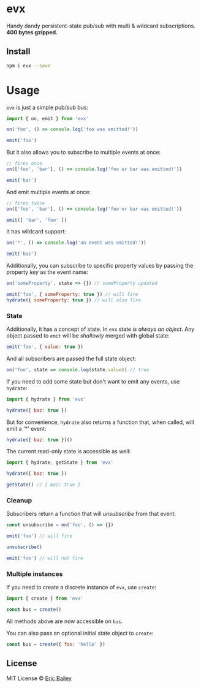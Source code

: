 # evx
Handy dandy persistent-state pub/sub with multi & wildcard subscriptions. **400
bytes gzipped.**

## Install 
```bash
npm i evx --save
```

# Usage
`evx` is just a simple pub/sub bus:
```javascript
import { on, emit } from 'evx'

on('foo', () => console.log('foo was emitted!'))

emit('foo')
```

But it also allows you to subscribe to multiple events at once:
```javascript
// fires once
on(['foo', 'bar'], () => console.log('foo or bar was emitted!'))

emit('bar')
```

And emit multiple events at once:
```javascript
// fires twice
on(['foo', 'bar'], () => console.log('foo or bar was emitted!'))

emit([ 'bar', 'foo' ])
```

It has wildcard support:
```javascript
on('*', () => console.log('an event was emitted!'))

emit('baz')
```

Additionally, you can subscribe to specific property values by passing the
property *key* as the event name:
```javascript
on('someProperty', state => {}) // someProperty updated

emit('foo', { someProperty: true }) // will fire
hydrate({ someProperty: true }) // will also fire
```

### State

Additionally, it has a concept of state. In `evx` state *is always an object*.
Any object passed to `emit` will be *shallowly* merged with global state:
```javascript
emit('foo', { value: true })
```

And all subscribers are passed the full state object:
```javascript
on('foo', state => console.log(state.value)) // true
```

If you need to add some state but don't want to emit any events, use `hydrate`:
```javascript
import { hydrate } from 'evx'

hydrate({ baz: true })
```

But for convenience, `hydrate` also returns a function that, when called, will
emit a '*' event:
```javascript
hydrate({ baz: true })()
```

The current read-only state is accessible as well:
```javascript
import { hydrate, getState } from 'evx'

hydrate({ baz: true })

getState() // { baz: true }
```

### Cleanup

Subscribers return a function that will *unsubscribe* from that event:
```javascript
const unsubscribe = on('foo', () => {})

emit('foo') // will fire

unsubscribe()

emit('foo') // will not fire
```

### Multiple instances

If you need to create a discrete instance of `evx`, use `create`:
```javascript
import { create } from 'evx'

const bus = create()
```

All methods above are now accessible on `bus`.

You can also pass an optional initial state object to `create`:
```javascript
const bus = create({ foo: 'hello' })
```

## License
MIT License © [Eric Bailey](https://estrattonbailey.com)
